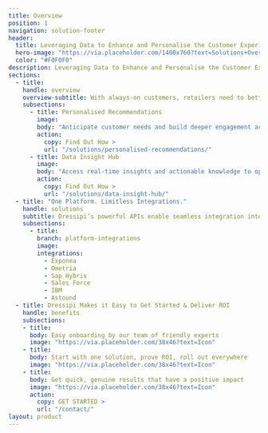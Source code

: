```yaml
---
title: Overview
position: 1
navigation: solution-footer
header:
  title: Leveraging Data to Enhance and Personalise the Customer Experience
  hero-image: "https://via.placeholder.com/1400x760?text=Solutions+Overview+page+banner"
  color: "#F0F0F0"
description: Leveraging Data to Enhance and Personalise the Customer Experience
sections:
  - title:
    handle: overview
    overview-subtitle: With always-on customers, retailers need to better understand their preferences, anticipate demand faster and personalise all touch points to stay ahead. The ability to ingest, cleanse, and augment huge quantities of data from multiple sources is at the very heart of the Dressipi Revenue Optimisation Platform.
    subsections:
      - title: Personalised Recommendations
        image:
        body: "Anticipate customer needs and build deeper engagement across every touchpoint: online, instore, in app and email."
        action:
          copy: Find Out How >
          url: "/solutions/personalised-recommendations/"
      - title: Data Insight Hub
        image:
        body: "Access real-time insights and actionable knowledge to optimise value at each step of the merchandising and buying process."
        action:
          copy: Find Out How >
          url: "/solutions/data-insight-hub/"
  - title: "One Platform. Limitless Integrations."
    handle: solutions
    subtitle: Dressipi’s powerful APIs enable seamless integration into existing enterprise platforms so you can quickly drive profitable growth across the entire value chain
    subsections:
      - title:
        branch: platform-integrations
        image:
        integrations:
          - Exponea
          - Ometria
          - Sap Hybris
          - Sales Force
          - IBM
          - Astound
  - title: Dressipi Makes it Easy to Get Started & Deliver ROI
    handle: benefits
    subsections:
    - title: 
      body: Easy onboarding by our team of friendly experts
      image: "https://via.placeholder.com/38x46?text=Icon"
    - title: 
      body: Start with one solution, prove ROI, roll out everywhere
      image: "https://via.placeholder.com/38x46?text=Icon"
    - title: 
      body: Get quick, genuine results that have a positive impact
      image: "https://via.placeholder.com/38x46?text=Icon"
      action:
        copy: GET STARTED >
        url: "/contact/"
layout: product
---
```

